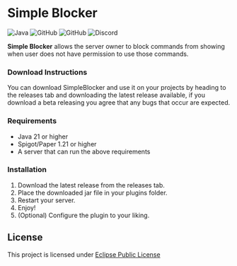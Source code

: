 # Simple Blocker
![Java](https://img.shields.io/badge/java-%23ED8B00.svg?style=for-the-badge&logo=java&logoColor=white)
![GitHub](https://img.shields.io/github/languages/code-size/HyperSkys/SimpleBlocker?color=cyan&label=Size&labelColor=000000&logo=GitHub&style=for-the-badge)
![GitHub](https://img.shields.io/github/license/HyperSkys/SimpleBlocker?color=violet&logo=GitHub&labelColor=000000&style=for-the-badge)
![Discord](https://img.shields.io/discord/289587909051416579?color=5865F2&label=Discord&logo=Discord&labelColor=23272a&style=for-the-badge)

**Simple Blocker** allows the server owner to block commands from showing when user does not have permission to use those commands.

### Download Instructions

You can download SimpleBlocker and use it on your projects by heading to the releases tab and downloading the latest release available, if you download a beta releasing you agree that any bugs that occur are expected.

### Requirements

- Java 21 or higher
- Spigot/Paper 1.21 or higher
- A server that can run the above requirements

### Installation

1. Download the latest release from the releases tab.
2. Place the downloaded jar file in your plugins folder.
3. Restart your server.
4. Enjoy!
5. (Optional) Configure the plugin to your liking.

## License
This project is licensed under [Eclipse Public License](https://github.com/HyperSkys/SimpleBlocker/blob/master/LICENSE)